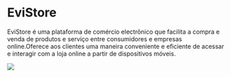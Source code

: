 # EviStore

EviStore é uma plataforma de comércio electrônico que facilita a compra e venda de produtos e serviço entre consumidores e empresas online.Oferece aos clientes uma maneira conveniente e eficiente de acessar e interagir com a loja online a partir de dispositivos móveis.

<img src="https://dapm.evistore-ao.com/public/images/2.png"/>
